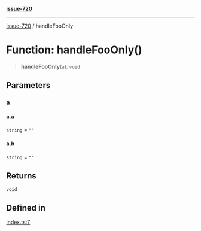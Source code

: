 [**issue-720**](../README.md)

***

[issue-720](../README.md) / handleFooOnly

# Function: handleFooOnly()

> **handleFooOnly**(`a`): `void`

## Parameters

### a

#### a.a

`string` = `""`

#### a.b

`string` = `""`

## Returns

`void`

## Defined in

[index.ts:7](https://github.com/typedoc2md/typedoc-plugin-markdown-scratchpad/blob/6bb508f24e7bc1181f9ef992ff4abdbf41e356f6/issues/720/src/index.ts#L7)
